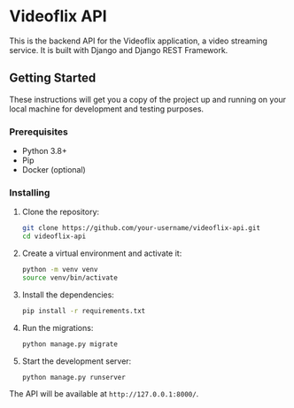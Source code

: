 # Videoflix API

This is the backend API for the Videoflix application, a video streaming service. It is built with Django and Django REST Framework.

## Getting Started

These instructions will get you a copy of the project up and running on your local machine for development and testing purposes.

### Prerequisites

- Python 3.8+
- Pip
- Docker (optional)

### Installing

1. Clone the repository:
   ```bash
   git clone https://github.com/your-username/videoflix-api.git
   cd videoflix-api
   ```
2. Create a virtual environment and activate it:
   ```bash
   python -m venv venv
   source venv/bin/activate
   ```
3. Install the dependencies:
   ```bash
   pip install -r requirements.txt
   ```
4. Run the migrations:
   ```bash
   python manage.py migrate
   ```
5. Start the development server:
    ```bash
    python manage.py runserver
    ```

The API will be available at `http://127.0.0.1:8000/`.
